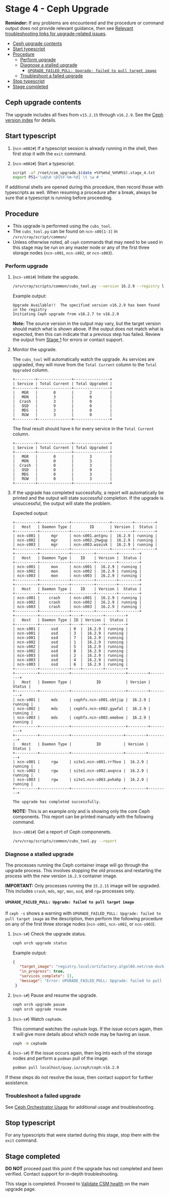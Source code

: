 # Stage 4 - Ceph Upgrade

**Reminder:** If any problems are encountered and the procedure or command output does not provide relevant guidance, then see
[Relevant troubleshooting links for upgrade-related issues](README.md#relevant-troubleshooting-links-for-upgrade-related-issues).

- [Ceph upgrade contents](#ceph-upgrade-contents)
- [Start typescript](#start-typescript)
- [Procedure](#procedure)
  - [Perform upgrade](#perform-upgrade)
  - [Diagnose a stalled upgrade](#diagnose-a-stalled-upgrade)
    - [`UPGRADE_FAILED_PULL: Upgrade: failed to pull target image`](#upgrade_failed_pull-upgrade-failed-to-pull-target-image)
  - [Troubleshoot a failed upgrade](#troubleshoot-a-failed-upgrade)
- [Stop typescript](#stop-typescript)
- [Stage completed](#stage-completed)

## Ceph upgrade contents

The upgrade includes all fixes from `v15.2.15` through `v16.2.9`. See the [Ceph version index](https://docs.ceph.com/en/latest/releases/pacific/) for details.

## Start typescript

1. (`ncn-m002#`) If a typescript session is already running in the shell, then first stop it with the `exit` command.

1. (`ncn-m002#`) Start a typescript.

    ```bash
    script -af /root/csm_upgrade.$(date +%Y%m%d_%H%M%S).stage_4.txt
    export PS1='\u@\H \D{%Y-%m-%d} \t \w # '
    ```

If additional shells are opened during this procedure, then record those with typescripts as well. When resuming a procedure
after a break, always be sure that a typescript is running before proceeding.

## Procedure

- This upgrade is performed using the `cubs_tool`.
- The `cubs_tool.py` can be found on `ncn-s00[1-3]` in `/srv/cray/script/common/`
- Unless otherwise noted, all `ceph` commands that may need to be used in this stage may be run on any master node or any of the first three storage
  nodes (`ncn-s001`, `ncn-s002`, or `ncn-s003`).

### Perform upgrade

1. (`ncn-s001#`) Initiate the upgrade.

   ```bash
   /srv/cray/scripts/common/cubs_tool.py --version 16.2.9 --registry localhost --upgrade
   ```

   Example output:

   ```text
   Upgrade Available!!  The specified version v16.2.9 has been found in the registry
   Initiating Ceph upgrade from v16.2.7 to v16.2.9
   ```

   **Note:** The source version in the output may vary, but the target version should match what is shown above. If the output does not match what is expected, then this can indicate that a previous step has failed.
   Review the output from [Stage 1](Stage_1.md) for errors or contact support.


1. Monitor the upgrade.

   The `cubs_tool` will automatically watch the upgrade.
   As services are upgraded, they will move from the `Total Current` column to the `Total Upgraded` column.

   ```text
   +---------+---------------+----------------+
   | Service | Total Current | Total Upgraded |
   +---------+---------------+----------------+
   |   MGR   |       0       |       2        |
   |   MON   |       3       |       0        |
   |  Crash  |       3       |       0        |
   |   OSD   |       9       |       0        |
   |   MDS   |       3       |       0        |
   |   RGW   |       3       |       0        |
   +---------+---------------+----------------+
   ```

   The final result should have `0` for every service in the `Total Current` column.

   ```text
   +---------+---------------+----------------+
   | Service | Total Current | Total Upgraded |
   +---------+---------------+----------------+
   |   MGR   |       0       |       3        |
   |   MON   |       0       |       3        |
   |  Crash  |       0       |       3        |
   |   OSD   |       0       |       9        |
   |   MDS   |       0       |       3        |
   |   RGW   |       0       |       3        |
   +---------+---------------+----------------+
   ```

1. If the upgrade has completed successfully, a report will automatically be printed and the output will state successful completion. If the upgrade is unsuccessful, the output will state the problem.

   Expected output:

   ```text
   +----------+-------------+-----------------+---------+---------+
   |   Host   | Daemon Type |        ID       | Version |  Status |
   +----------+-------------+-----------------+---------+---------+
   | ncn-s001 |     mgr     | ncn-s001.antgnu |  16.2.9 | running |
   | ncn-s002 |     mgr     | ncn-s002.jhwgup |  16.2.9 | running |
   | ncn-s003 |     mgr     | ncn-s003.wzoivk |  16.2.9 | running |
   +----------+-------------+-----------------+---------+---------+
   +----------+-------------+----------+---------+---------+
   |   Host   | Daemon Type |    ID    | Version |  Status |
   +----------+-------------+----------+---------+---------+
   | ncn-s001 |     mon     | ncn-s001 |  16.2.9 | running |
   | ncn-s002 |     mon     | ncn-s002 |  16.2.9 | running |
   | ncn-s003 |     mon     | ncn-s003 |  16.2.9 | running |
   +----------+-------------+----------+---------+---------+
   +----------+-------------+----------+---------+---------+
   |   Host   | Daemon Type |    ID    | Version |  Status |
   +----------+-------------+----------+---------+---------+
   | ncn-s001 |    crash    | ncn-s001 |  16.2.9 | running |
   | ncn-s002 |    crash    | ncn-s002 |  16.2.9 | running |
   | ncn-s003 |    crash    | ncn-s003 |  16.2.9 | running |
   +----------+-------------+----------+---------+---------+
   +----------+-------------+----+---------+---------+
   |   Host   | Daemon Type | ID | Version |  Status |
   +----------+-------------+----+---------+---------+
   | ncn-s001 |     osd     | 0  |  16.2.9 | running |
   | ncn-s001 |     osd     | 3  |  16.2.9 | running |
   | ncn-s001 |     osd     | 7  |  16.2.9 | running |
   | ncn-s002 |     osd     | 1  |  16.2.9 | running |
   | ncn-s002 |     osd     | 5  |  16.2.9 | running |
   | ncn-s002 |     osd     | 8  |  16.2.9 | running |
   | ncn-s003 |     osd     | 2  |  16.2.9 | running |
   | ncn-s003 |     osd     | 4  |  16.2.9 | running |
   | ncn-s003 |     osd     | 6  |  16.2.9 | running |
   +----------+-------------+----+---------+---------+
   +----------+-------------+------------------------+---------+---------+
   |   Host   | Daemon Type |           ID           | Version |  Status |
   +----------+-------------+------------------------+---------+---------+
   | ncn-s001 |     mds     | cephfs.ncn-s001.sbtjip |  16.2.9 | running |
   | ncn-s002 |     mds     | cephfs.ncn-s002.gywfal |  16.2.9 | running |
   | ncn-s003 |     mds     | cephfs.ncn-s003.emebxe |  16.2.9 | running |
   +----------+-------------+------------------------+---------+---------+
   +----------+-------------+-----------------------+---------+---------+
   |   Host   | Daemon Type |           ID          | Version |  Status |
   +----------+-------------+-----------------------+---------+---------+
   | ncn-s001 |     rgw     | site1.ncn-s001.rrfbvo |  16.2.9 | running |
   | ncn-s002 |     rgw     | site1.ncn-s002.axqnca |  16.2.9 | running |
   | ncn-s003 |     rgw     | site1.ncn-s003.pxhahp |  16.2.9 | running |
   +----------+-------------+-----------------------+---------+---------+

   The upgrade has completed successfully.
   ```

   **NOTE:** This is an example only and is showing only the core Ceph components. This report can be printed manually with the following command.

   (`ncn-s001#`) Get a report of Ceph componenets.

   ```bash
   /srv/cray/scripts/common/cubs_tool.py --report
   ```

### Diagnose a stalled upgrade

The processes running the Ceph container image will go through the upgrade process. This involves stopping the old process
and restarting the process with the new version `16.2.9` container image.

**IMPORTANT:** Only processes running the `15.2.15` image will be upgraded. This includes `crash`, `mds`, `mgr`, `mon`, `osd`, and `rgw` processes only.

#### `UPGRADE_FAILED_PULL: Upgrade: failed to pull target image`

If `ceph -s` shows a warning with `UPGRADE_FAILED_PULL: Upgrade: failed to pull target image` as the description, then perform the following procedure
on any of the first three storage nodes (`ncn-s001`, `ncn-s002`, or `ncn-s003`).

1. (`ncn-s#`) Check the upgrade status.

    ```bash
    ceph orch upgrade status
    ```

    Example output:

    ```json
    {
       "target_image": "registry.local/artifactory.algol60.net/csm-docker/stable/quay.io/ceph/ceph:v15.2.15",
       "in_progress": true,
       "services_complete": [],
       "message": "Error: UPGRADE_FAILED_PULL: Upgrade: failed to pull target image"
     }
     ```

1. (`ncn-s#`) Pause and resume the upgrade.

    ```bash
    ceph orch upgrade pause
    ceph orch upgrade resume
    ```

1. (`ncn-s#`) Watch `cephadm`.

    This command watches the `cephadm` logs. If the issue occurs again, then it will give more details about which node may be having an issue.

    ```bash
    ceph -W cephadm
    ```

1. (`ncn-s#`) If the issue occurs again, then log into each of the storage nodes and perform a `podman` pull of the image.

    ```bash
    podman pull localhost/quay.io/ceph/ceph:v16.2.9
    ```

If these steps do not resolve the issue, then contact support for further assistance.

### Troubleshoot a failed upgrade

See [Ceph Orchestrator Usage](../operations/utility_storage/Ceph_Orchestrator_Usage.md) for additional usage and troubleshooting.

## Stop typescript

For any typescripts that were started during this stage, stop them with the `exit` command.

## Stage completed

**DO NOT** proceed past this point if the upgrade has not completed and been verified. Contact support for in-depth troubleshooting.

This stage is completed. Proceed to [Validate CSM health](README.md#3-validate-csm-health) on the main upgrade page.

